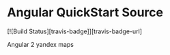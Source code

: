 # Angular QuickStart Source
[![Build Status][travis-badge]][travis-badge-url]

Angular 2 yandex maps

